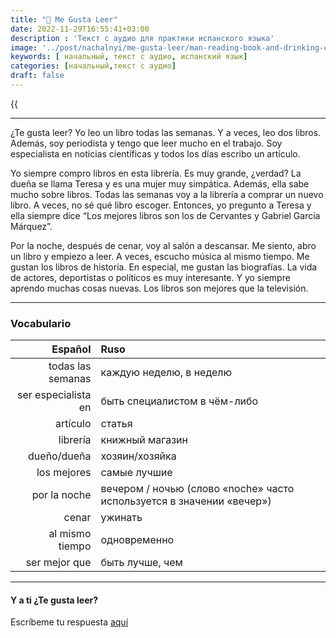 ```yaml
---
title: "📖 Me Gusta Leer"
date: 2022-11-29T16:55:41+03:00
description : 'Текст с аудио для практики испанского языка'
image: '../post/nachalnyi/me-gusta-leer/man-reading-book-and-drinking-coffee.jpg'
keywords: [ начальный, текст с аудио, испанский язык]
categories: [начальный,текст с аудио]
draft: false
---
```


{{<audio src = "../text_s_audio_nachalnyi_me_gusta_leer.mp3">}}

---

¿Te gusta leer? Yo leo un libro todas las semanas. Y a veces, leo dos libros. Además, soy periodista y tengo que leer mucho en el trabajo. Soy especialista en noticias científicas y todos los días escribo un artículo.

Yo siempre compro libros en esta librería. Es muy grande, ¿verdad? La dueña se llama Teresa y es una mujer muy simpática. Además, ella sabe mucho sobre libros. Todas las semanas voy a la librería a comprar un nuevo libro. A veces, no sé qué libro escoger. Entonces, yo pregunto a Teresa y ella siempre dice “Los mejores libros son los de Cervantes y Gabriel García Márquez”.

Por la noche, después de cenar, voy al salón a descansar. Me siento, abro un libro y empiezo a leer. A veces, escucho música al mismo tiempo. Me gustan los libros de historia. En especial, me gustan las biografías. La vida de actores, deportistas o políticos es muy interesante. Y yo siempre aprendo muchas cosas nuevas. Los libros son mejores que la televisión.

---

### Vocabulario
|Español|Ruso|
|-----:|:---|
|todas las semanas| каждую неделю, в неделю|
|ser especialista en| быть специалистом в чём-либо|
|artículo| статья|
|librería| книжный магазин|
|dueño/dueña| хозяин/хозяйка|
|los mejores| самые лучшие|
|por la noche| вечером / ночью (слово «noche» часто используется в значении «вечер») |
|cenar| ужинать|
|al mismo tiempo| одновременно|
|ser mejor que| быть лучше, чем|

---

#### Y a ti ¿Te gusta leer?
 
Escríbeme tu respuesta [aquí](https://vk.com/fc_giampiero)